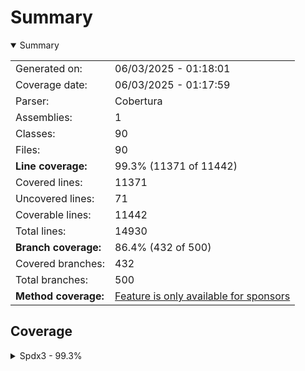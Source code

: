 # Summary
<details open><summary>Summary</summary>

|||
|:---|:---|
| Generated on: | 06/03/2025 - 01:18:01 |
| Coverage date: | 06/03/2025 - 01:17:59 |
| Parser: | Cobertura |
| Assemblies: | 1 |
| Classes: | 90 |
| Files: | 90 |
| **Line coverage:** | 99.3% (11371 of 11442) |
| Covered lines: | 11371 |
| Uncovered lines: | 71 |
| Coverable lines: | 11442 |
| Total lines: | 14930 |
| **Branch coverage:** | 86.4% (432 of 500) |
| Covered branches: | 432 |
| Total branches: | 500 |
| **Method coverage:** | [Feature is only available for sponsors](https://reportgenerator.io/pro) |

</details>

## Coverage
<details><summary>Spdx3 - 99.3%</summary>

|**Name**|**Line**|**Branch**|
|:---|---:|---:|
|**Spdx3**|**99.3%**|**86.4%**|
|Spdx3.Exceptions.Spdx3Exception|100%||
|Spdx3.Exceptions.Spdx3SerializationException|100%||
|Spdx3.Exceptions.Spdx3ValidationException|100%||
|Spdx3.Model.AI.Classes.AiPackage|100%||
|Spdx3.Model.AI.Classes.EnergyConsumption|100%||
|Spdx3.Model.AI.Classes.EnergyConsumptionDescription|100%||
|Spdx3.Model.BaseModelClass|100%|100%|
|Spdx3.Model.Build.Classes.Build|100%||
|Spdx3.Model.Core.Classes.Agent|100%||
|Spdx3.Model.Core.Classes.Annotation|100%||
|Spdx3.Model.Core.Classes.Artifact|100%||
|Spdx3.Model.Core.Classes.Bom|100%||
|Spdx3.Model.Core.Classes.Bundle|100%||
|Spdx3.Model.Core.Classes.CreationInfo|100%||
|Spdx3.Model.Core.Classes.DictionaryEntry|100%||
|Spdx3.Model.Core.Classes.Element|100%||
|Spdx3.Model.Core.Classes.ElementCollection|100%||
|Spdx3.Model.Core.Classes.ExternalIdentifier|100%||
|Spdx3.Model.Core.Classes.ExternalMap|100%||
|Spdx3.Model.Core.Classes.ExternalRef|100%||
|Spdx3.Model.Core.Classes.Hash|100%||
|Spdx3.Model.Core.Classes.IndividualElement|100%||
|Spdx3.Model.Core.Classes.IntegrityMethod|100%||
|Spdx3.Model.Core.Classes.LifecycleScopedRelationship|100%||
|Spdx3.Model.Core.Classes.NamespaceMap|100%||
|Spdx3.Model.Core.Classes.Organization|100%||
|Spdx3.Model.Core.Classes.PackageVerificationCode|100%||
|Spdx3.Model.Core.Classes.Person|100%||
|Spdx3.Model.Core.Classes.PositiveIntegerRange|100%|100%|
|Spdx3.Model.Core.Classes.Relationship|100%|100%|
|Spdx3.Model.Core.Classes.SoftwareAgent|100%||
|Spdx3.Model.Core.Classes.SpdxDocument|100%||
|Spdx3.Model.Core.Classes.Tool|100%||
|Spdx3.Model.Core.Individuals.NoAssertionElement|100%||
|Spdx3.Model.Core.Individuals.NoneElement|100%||
|Spdx3.Model.Core.Individuals.SpdxOrganization|100%||
|Spdx3.Model.Dataset.Classes.DatasetPackage|84.8%|70%|
|Spdx3.Model.ExpandedLicensing.Classes.ConjunctiveLicenseSet|78.5%|83.3%|
|Spdx3.Model.ExpandedLicensing.Classes.CustomLicense|100%||
|Spdx3.Model.ExpandedLicensing.Classes.CustomLicenseAddition|100%||
|Spdx3.Model.ExpandedLicensing.Classes.DisjunctiveLicenseSet|78.5%|83.3%|
|Spdx3.Model.ExpandedLicensing.Classes.ExtendableLicense|100%||
|Spdx3.Model.ExpandedLicensing.Classes.IndividualLicensingInfo|100%||
|Spdx3.Model.ExpandedLicensing.Classes.License|100%||
|Spdx3.Model.ExpandedLicensing.Classes.LicenseAddition|100%||
|Spdx3.Model.ExpandedLicensing.Classes.ListedLicense|100%||
|Spdx3.Model.ExpandedLicensing.Classes.ListedLicenseException|71.4%||
|Spdx3.Model.ExpandedLicensing.Classes.ListedLicenses|100%||
|Spdx3.Model.ExpandedLicensing.Classes.OrLaterOperator|100%||
|Spdx3.Model.ExpandedLicensing.Classes.WithAdditionOperator|83.3%||
|Spdx3.Model.ExpandedLicensing.Individuals.NoAssertionLicense|100%||
|Spdx3.Model.ExpandedLicensing.Individuals.NoneLicense|100%||
|Spdx3.Model.Extension.Classes.CdxPropertiesExtension|100%|100%|
|Spdx3.Model.Extension.Classes.CdxPropertyEntry|100%||
|Spdx3.Model.Extension.Classes.Extension|100%||
|Spdx3.Model.Lite.LiteDomainComplianceChecker|90.9%|100%|
|Spdx3.Model.Lite.LiteDomainComplianceFinding|100%|100%|
|Spdx3.Model.Lite.LiteDomainComplianceVisitor|84.2%|69.2%|
|Spdx3.Model.Security.Classes.CvssV2VulnAssessmentRelationship|100%|100%|
|Spdx3.Model.Security.Classes.CvssV3VulnAssessmentRelationship|100%|100%|
|Spdx3.Model.Security.Classes.CvssV4VulnAssessmentRelationship|100%|100%|
|Spdx3.Model.Security.Classes.EpssVulnAssessmentRelationship|100%|100%|
|Spdx3.Model.Security.Classes.ExploitCatalogVulnAssessmentRelationship|100%||
|Spdx3.Model.Security.Classes.SsvcVulnAssessmentRelationship|100%||
|Spdx3.Model.Security.Classes.VexAffectedVulnAssessmentRelationship|100%||
|Spdx3.Model.Security.Classes.VexFixedVulnAssessmentRelationship|100%||
|Spdx3.Model.Security.Classes.VexNotAffectedVulnAssessmentRelationship|100%|100%|
|Spdx3.Model.Security.Classes.VexUnderInvestigationVulnAssessmentRelationshi<br/>p|100%||
|Spdx3.Model.Security.Classes.VexVulnAssessmentRelationship|100%||
|Spdx3.Model.Security.Classes.VulnAssessmentRelationship|100%||
|Spdx3.Model.Security.Classes.Vulnerability|100%||
|Spdx3.Model.SimpleLicensing.Classes.AnyLicenseInfo|100%||
|Spdx3.Model.SimpleLicensing.Classes.LicenseExpression|100%||
|Spdx3.Model.SimpleLicensing.Classes.SimpleLicensingText|83.3%||
|Spdx3.Model.Software.Classes.ContentIdentifier|100%||
|Spdx3.Model.Software.Classes.File|94.4%|83.3%|
|Spdx3.Model.Software.Classes.Package|100%||
|Spdx3.Model.Software.Classes.Sbom|100%||
|Spdx3.Model.Software.Classes.Snippet|100%|100%|
|Spdx3.Model.Software.Classes.SoftwareArtifact|100%||
|Spdx3.Serialization.Reader|95%|75%|
|Spdx3.Serialization.SpdxModelConverter`1|95.6%|90.6%|
|Spdx3.Serialization.SpdxModelConverterFactory|100%||
|Spdx3.Serialization.SpdxWrapper|100%||
|Spdx3.Serialization.SpdxWrapperConverter`1|92.8%|81.4%|
|Spdx3.Serialization.SpdxWrapperConverterFactory|100%||
|Spdx3.Serialization.Writer|100%||
|Spdx3.Utility.Catalog|95.4%|94.1%|
|Spdx3.Utility.IncompleteObjectFactory|100%|50%|
|Spdx3.Utility.Naming|97%|96.4%|

</details>
